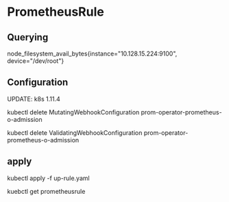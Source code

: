 # PrometheusRule


## Querying
node_filesystem_avail_bytes{instance="10.128.15.224:9100", device="/dev/root"}


## Configuration
UPDATE: k8s 1.11.4

 kubectl delete MutatingWebhookConfiguration prom-operator-prometheus-o-admission

 kubectl delete ValidatingWebhookConfiguration  prom-operator-prometheus-o-admission

## apply

kubectl apply -f up-rule.yaml

kuebctl get prometheusrule